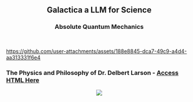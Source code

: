 <br>

## <p align="center"> Galactica a LLM for Science
### <p align="center"> Absolute Quantum Mechanics
 
<br>

https://github.com/user-attachments/assets/188e8845-dca7-49c9-a4d4-aa313331f6e4





### The Physics and Philosophy of Dr. Delbert Larson - [Access HTML Here](https://github.com/Quantum-Software-Development/HomoGallacticus/blob/a95f2c01ec64227021f662db4391cbbc5ccd08f4/Absolute%20Quantum%20Mechanics.html)






 <p align="center">
<img src="https://github.com/user-attachments/assets/e7238014-4354-44c0-b4b9-e2a15b5c0fe8"/>
